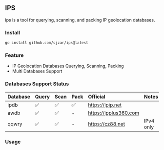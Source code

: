 ## IPS

ips is a tool for querying, scanning, and packing IP geolocation databases.

### Install

```bash
go install github.com/sjzar/ips@latest
```

### Feature
* IP Geolocation Databases Querying, Scanning, Packing
* Multi Databases Support

### Databases Support Status

| Database | Query | Scan | Pack | Official                   | Notes     |
|:---------|:------|:-----|:-----|:---------------------------|:----------|
| ipdb     | ✅    | ✅   | ✅    | https://ipip.net |           |
| awdb     | ✅    | ✅   | -    | https://ipplus360.com      |           |
| qqwry    | ✅    | ✅   | -    | https://cz88.net           | IPv4 only |


### Usage

